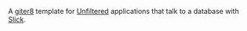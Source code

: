 A [giter8][g8] template for [Unfiltered][unfiltered] applications that
talk to a database with [Slick][slick].

[g8]: http://github.com/n8han/giter8#readme
[unfiltered]: http://unfiltered.databinder.net/Unfiltered.html
[slick]: http://slick.typesafe.com/
